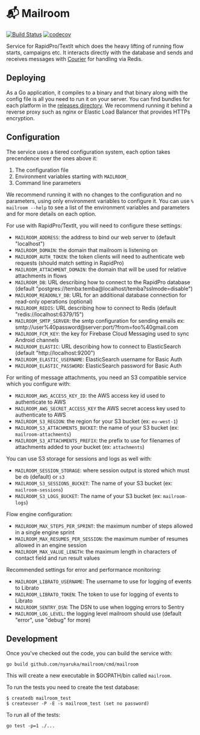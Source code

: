 # 📬 Mailroom

[![Build Status](https://github.com/nyaruka/mailroom/workflows/CI/badge.svg)](https://github.com/nyaruka/mailroom/actions?query=workflow%3ACI)
[![codecov](https://codecov.io/gh/nyaruka/mailroom/branch/main/graph/badge.svg)](https://codecov.io/gh/nyaruka/mailroom)

Service for RapidPro/TextIt which does the heavy lifting of running flow starts, campaigns etc. It interacts directly 
with the database and sends and receives messages with [Courier](https://github.com/nyaruka/courier) for handling via Redis.

## Deploying

As a Go application, it compiles to a binary and that binary along with the config file is all
you need to run it on your server. You can find bundles for each platform in the
[releases directory](https://github.com/nyaruka/mailroom/releases). We recommend running it
behind a reverse proxy such as nginx or Elastic Load Balancer that provides HTTPs encryption.

## Configuration

The service uses a tiered configuration system, each option takes precendence over the ones above it:

1.  The configuration file
2.  Environment variables starting with `MAILROOM_`
3.  Command line parameters

We recommend running it with no changes to the configuration and no parameters, using only
environment variables to configure it. You can use `% mailroom --help` to see a list of the
environment variables and parameters and for more details on each option.

For use with RapidPro/TextIt, you will need to configure these settings:

- `MAILROOM_ADDRESS`: the address to bind our web server to (default "localhost")
- `MAILROOM_DOMAIN`: the domain that mailroom is listening on
- `MAILROOM_AUTH_TOKEN`: the token clients will need to authenticate web requests (should match setting in RapidPro)
- `MAILROOM_ATTACHMENT_DOMAIN`: the domain that will be used for relative attachments in flows
- `MAILROOM_DB`: URL describing how to connect to the RapidPro database (default "postgres://temba:temba@localhost/temba?sslmode=disable")
- `MAILROOM_READONLY_DB`: URL for an additional database connection for read-only operations (optional)
- `MAILROOM_REDIS`: URL describing how to connect to Redis (default "redis://localhost:6379/15")
- `MAILROOM_SMTP_SERVER`: the smtp configuration for sending emails ex: smtp://user%40password@server:port/?from=foo%40gmail.com
- `MAILROOM_FCM_KEY`: the key for Firebase Cloud Messaging used to sync Android channels
- `MAILROOM_ELASTIC`: URL describing how to connect to ElasticSearch (default "http://localhost:9200")
- `MAILROOM_ELASTIC_USERNAME`: ElasticSearch username for Basic Auth
- `MAILROOM_ELASTIC_PASSWORD`: ElasticSearch password for Basic Auth

For writing of message attachments, you need an S3 compatible service which you configure with:

- `MAILROOM_AWS_ACCESS_KEY_ID`: the AWS access key id used to authenticate to AWS
- `MAILROOM_AWS_SECRET_ACCESS_KEY` the AWS secret access key used to authenticate to AWS
- `MAILROOM_S3_REGION`: the region for your S3 bucket (ex: `eu-west-1`)
- `MAILROOM_S3_ATTACHMENTS_BUCKET`: the name of your S3 bucket (ex: `mailroom-attachments`)
- `MAILROOM_S3_ATTACHMENTS_PREFIX`: the prefix to use for filenames of attachments added to your bucket (ex: `attachments`)

You can use S3 storage for sessions and logs as well with:

- `MAILROOM_SESSION_STORAGE`: where session output is stored which must be `db` (default) or `s3`
- `MAILROOM_S3_SESSIONS_BUCKET`: The name of your S3 bucket (ex: `mailroom-sessions`)
- `MAILROOM_S3_LOGS_BUCKET`: The name of your S3 bucket (ex: `mailroom-logs`)

Flow engine configuration:

- `MAILROOM_MAX_STEPS_PER_SPRINT`: the maximum number of steps allowed in a single engine sprint
- `MAILROOM_MAX_RESUMES_PER_SESSION`: the maximum number of resumes allowed in an engine session
- `MAILROOM_MAX_VALUE_LENGTH`: the maximum length in characters of contact field and run result values

Recommended settings for error and performance monitoring:

- `MAILROOM_LIBRATO_USERNAME`: The username to use for logging of events to Librato
- `MAILROOM_LIBRATO_TOKEN`: The token to use for logging of events to Librato
- `MAILROOM_SENTRY_DSN`: The DSN to use when logging errors to Sentry
- `MAILROOM_LOG_LEVEL`: the logging level mailroom should use (default "error", use "debug" for more)

## Development

Once you've checked out the code, you can build the service with:

```
go build github.com/nyaruka/mailroom/cmd/mailroom
```

This will create a new executable in $GOPATH/bin called `mailroom`.

To run the tests you need to create the test database:

```
$ createdb mailroom_test
$ createuser -P -E -s mailroom_test (set no password)
```

To run all of the tests:

```
go test -p=1 ./...
```
